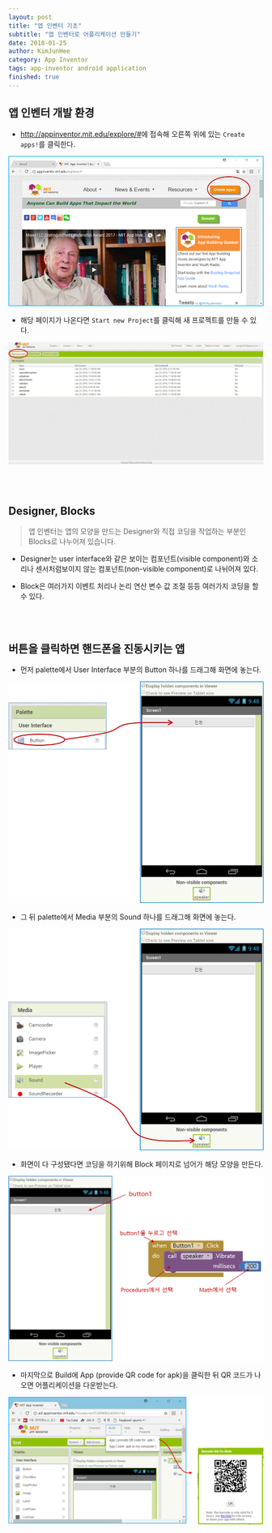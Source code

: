 ```yaml
---
layout: post
title: "앱 인벤터 기초"
subtitle: "앱 인벤터로 어플리케이션 만들기"
date: 2018-01-25
author: KimJunHee
category: App Inventor
tags: app-inventor android application
finished: true
---
```


## 앱 인벤터 개발 환경

* <http://appinventor.mit.edu/explore/#>에 접속해 오른쪽 위에 있는 ```Create apps!```를 클릭한다.

![App-Inventor](/img/appInventor_start.png "App Inventor start")

* 해당 페이지가 나온다면 ```Start new Project```를 클릭해 새 프로젝트를 만들 수 있다.

![App-Inventor](/img/appInventor_site.png "New Project")


<br/><br/>
## Designer, Blocks

> 앱 인벤터는 앱의 모양을 만드는 Designer와 직접 코딩을 작업하는 부분인 Blocks로 나누어져 있습니다.

* Designer는 user interface와 같은 보이는 컴포넌트(visible component)와 소리나 센서처럼보이지 않는 컴포넌트(non-visible component)로 나뉘어져 있다.

* Block은 여러가지 이벤트 처리나 논리 연산 변수 값 조절 등등 여러가지 코딩을 할 수 있다.


<br/><br/>
## 버튼을 클릭하면 핸드폰을 진동시키는 앱

* 먼저 palette에서 User Interface 부분의 Button 하나를 드래그해 화면에 놓는다.

![App-Inventor](/img/appInventor_make_btn.png "Make Button")

* 그 뒤 palette에서 Media 부분의 Sound 하나를 드래그해 화면에 놓는다.

![App-Inventor](/img/appInventor_make_vibrate.png "Make Vibrate")

* 화면이 다 구성됐다면 코딩을 하기위해 Block 페이지로 넘어가 해당 모양을 만든다.

![App-Inventor](/img/appInventor_block.png "Block")

* 마지막으로 Build에 App (provide QR code for apk)을 클릭한 뒤 QR 코드가 나오면 어플리케이션을 다운받는다.

![App-Inventor](/img/appInventor_build.png "Build")

